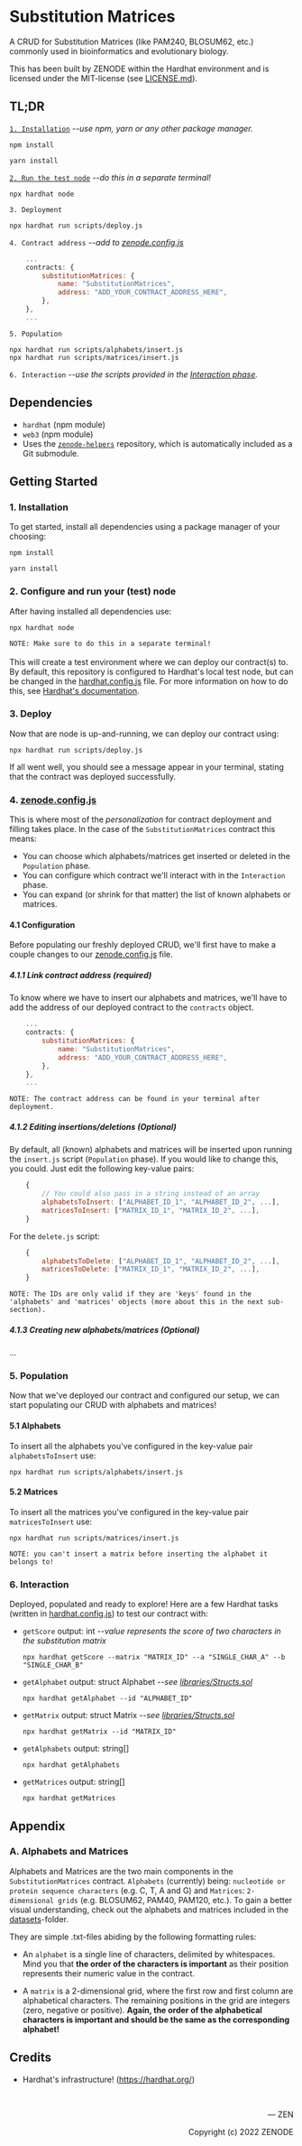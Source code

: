 # Substitution Matrices

A CRUD for Substitution Matrices (like PAM240, BLOSUM62, etc.) commonly used in bioinformatics and evolutionary biology.

This has been built by ZENODE within the Hardhat environment and is licensed under the MIT-license (see [LICENSE.md](./LICENSE.md)).

## TL;DR

[`1. Installation`](#1-installation) <i>--use npm, yarn or any other package manager.</i>

```
npm install
```

```
yarn install
```

[`2. Run the test node`](#2-configure-and-run-your-test-node) <i>--do this in a separate terminal!</i>

```script
npx hardhat node
```

`3. Deployment`

```
npx hardhat run scripts/deploy.js
```

`4. Contract address` <i>--add to [zenode.config.js](\zenode.config.js)</i>

```javascript
	...
	contracts: {
		substitutionMatrices: {
			name: "SubstitutionMatrices",
			address: "ADD_YOUR_CONTRACT_ADDRESS_HERE",
		},
	},
	...
```

`5. Population`

```
npx hardhat run scripts/alphabets/insert.js
npx hardhat run scripts/matrices/insert.js
```

`6. Interaction` <i>--use the scripts provided in the [Interaction phase](#6-interaction).</i>

## Dependencies

- `hardhat` (npm module)
- `web3` (npm module)
- Uses the [`zenode-helpers`](/submodules/zenode-helpers) repository, which is automatically included as a Git submodule.

## Getting Started

### 1. Installation

To get started, install all dependencies using a package manager of your choosing:

```
npm install
```

```
yarn install
```

### 2. Configure and run your (test) node

After having installed all dependencies use:

```script
npx hardhat node
```

`NOTE: Make sure to do this in a separate terminal!`
<br>
<br>
This will create a test environment where we can deploy our contract(s) to. By default, this repository is configured to Hardhat's local test node, but can be changed in the [hardhat.config.js](/hardhat.config.js) file. For more information on how to do this, see [Hardhat's documentation](https://hardhat.org/hardhat-runner/docs/config).

### 3. Deploy

Now that are node is up-and-running, we can deploy our contract using:

```
npx hardhat run scripts/deploy.js
```

If all went well, you should see a message appear in your terminal, stating that the contract was deployed successfully.

### 4. [zenode.config.js](/zenode.config.js)

This is where most of the <i>personalization</i> for contract deployment and filling takes place. In the case of the `SubstitutionMatrices` contract this means:

- You can choose which alphabets/matrices get inserted or deleted in the `Population` phase.
- You can configure which contract we'll interact with in the `Interaction` phase.
- You can expand (or shrink for that matter) the list of known alphabets or matrices.

#### 4.1 Configuration

Before populating our freshly deployed CRUD, we'll first have to make a couple changes to our [zenode.config.js](/zenode.config.js) file.

##### 4.1.1 Link contract address (required)

To know where we have to insert our alphabets and matrices, we'll have to add the address of our deployed contract to the `contracts` object.

```javascript
	...
	contracts: {
		substitutionMatrices: {
			name: "SubstitutionMatrices",
			address: "ADD_YOUR_CONTRACT_ADDRESS_HERE",
		},
	},
	...
```

`NOTE: The contract address can be found in your terminal after deployment.`
<br>

##### 4.1.2 Editing insertions/deletions (Optional)

By default, all (known) alphabets and matrices will be inserted upon running the `insert.js` script (`Population` phase). If you would like to change this, you could. Just edit the following key-value pairs:

```javascript
	{
		// You could also pass in a string instead of an array
		alphabetsToInsert: ["ALPHABET_ID_1", "ALPHABET_ID_2", ...],
		matricesToInsert: ["MATRIX_ID_1", "MATRIX_ID_2", ...],
	}
```

For the `delete.js` script:

```javascript
	{
		alphabetsToDelete: ["ALPHABET_ID_1", "ALPHABET_ID_2", ...],
		matricesToDelete: ["MATRIX_ID_1", "MATRIX_ID_2", ...],
	}
```

`NOTE: The IDs are only valid if they are 'keys' found in the 'alphabets' and 'matrices' objects (more about this in the next sub-section).`

##### 4.1.3 Creating new alphabets/matrices (Optional)

...

### 5. Population

Now that we've deployed our contract and configured our setup, we can start populating our CRUD with alphabets and matrices!

#### 5.1 Alphabets

To insert all the alphabets you've configured in the key-value pair `alphabetsToInsert` use:

```
npx hardhat run scripts/alphabets/insert.js
```

#### 5.2 Matrices

To insert all the matrices you've configured in the key-value pair `matricesToInsert` use:

```
npx hardhat run scripts/matrices/insert.js
```

`NOTE: you can't insert a matrix before inserting the alphabet it belongs to!`

### 6. Interaction

Deployed, populated and ready to explore! Here are a few Hardhat tasks (written in [hardhat.config.js](\hardhat.config.js)) to test our contract with:

<ul>
<li>

`getScore`
output: int <i>--value represents the score of two characters in the substitution matrix</i>

```
npx hardhat getScore --matrix "MATRIX_ID" --a "SINGLE_CHAR_A" --b "SINGLE_CHAR_B"
```

</li>

<li>

`getAlphabet`
output: struct Alphabet <i>--see [libraries/Structs.sol](/libraries/Structs.sol)</i>

```
npx hardhat getAlphabet --id "ALPHABET_ID"
```

</li>
<li>

`getMatrix`
output: struct Matrix <i>--see [libraries/Structs.sol](/libraries/Structs.sol)</i>

```
npx hardhat getMatrix --id "MATRIX_ID"
```

</li>
<li>

`getAlphabets`
output: string[]

```
npx hardhat getAlphabets
```

</li>
<li>

`getMatrices`
output: string[]

```
npx hardhat getMatrices
```

</li>
</ul>

## Appendix

### A. Alphabets and Matrices

Alphabets and Matrices are the two main components in the `SubstitutionMatrices` contract. `Alphabets` (currently) being: `nucleotide or protein sequence characters` (e.g. C, T, A and G) and `Matrices`: `2-dimensional grids` (e.g. BLOSUM62, PAM40, PAM120, etc.). To gain a better visual understanding, check out the alphabets and matrices included in the [datasets](/datasets)-folder.

They are simple .txt-files abiding by the following formatting rules:

- An `alphabet` is a single line of characters, delimited by whitespaces. Mind you that <b>the order of the characters is important</b> as their position represents their numeric value in the contract.

- A `matrix` is a 2-dimensional grid, where the first row and first column are alphabetical characters. The remaining positions in the grid are integers (zero, negative or positive). <b>Again, the order of the alphabetical characters is important and should be the same as the corresponding alphabet!</b>

## Credits

- Hardhat's infrastructure! (https://hardhat.org/)

</br>

<p align="right">— ZEN</p>
<p align="right">Copyright (c) 2022 ZENODE</p>
